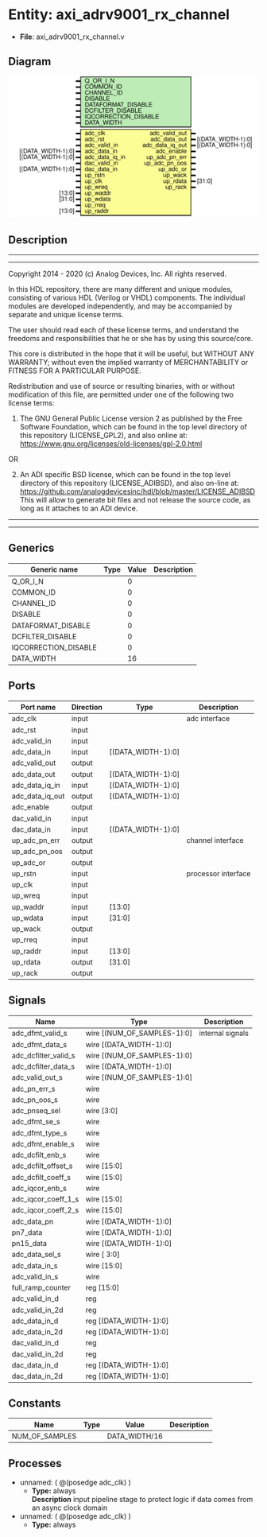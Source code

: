 # Entity: axi_adrv9001_rx_channel

- **File**: axi_adrv9001_rx_channel.v
## Diagram

![Diagram](axi_adrv9001_rx_channel.svg "Diagram")
## Description

 ***************************************************************************
 ***************************************************************************
 Copyright 2014 - 2020 (c) Analog Devices, Inc. All rights reserved.

 In this HDL repository, there are many different and unique modules, consisting
 of various HDL (Verilog or VHDL) components. The individual modules are
 developed independently, and may be accompanied by separate and unique license
 terms.

 The user should read each of these license terms, and understand the
 freedoms and responsibilities that he or she has by using this source/core.

 This core is distributed in the hope that it will be useful, but WITHOUT ANY
 WARRANTY; without even the implied warranty of MERCHANTABILITY or FITNESS FOR
 A PARTICULAR PURPOSE.

 Redistribution and use of source or resulting binaries, with or without modification
 of this file, are permitted under one of the following two license terms:

   1. The GNU General Public License version 2 as published by the
      Free Software Foundation, which can be found in the top level directory
      of this repository (LICENSE_GPL2), and also online at:
      <https://www.gnu.org/licenses/old-licenses/gpl-2.0.html>

 OR

   2. An ADI specific BSD license, which can be found in the top level directory
      of this repository (LICENSE_ADIBSD), and also on-line at:
      https://github.com/analogdevicesinc/hdl/blob/master/LICENSE_ADIBSD
      This will allow to generate bit files and not release the source code,
      as long as it attaches to an ADI device.

 ***************************************************************************
 ***************************************************************************

## Generics

| Generic name         | Type | Value | Description |
| -------------------- | ---- | ----- | ----------- |
| Q_OR_I_N             |      | 0     |             |
| COMMON_ID            |      | 0     |             |
| CHANNEL_ID           |      | 0     |             |
| DISABLE              |      | 0     |             |
| DATAFORMAT_DISABLE   |      | 0     |             |
| DCFILTER_DISABLE     |      | 0     |             |
| IQCORRECTION_DISABLE |      | 0     |             |
| DATA_WIDTH           |      | 16    |             |
## Ports

| Port name       | Direction | Type               | Description          |
| --------------- | --------- | ------------------ | -------------------- |
| adc_clk         | input     |                    |  adc interface       |
| adc_rst         | input     |                    |                      |
| adc_valid_in    | input     |                    |                      |
| adc_data_in     | input     | [(DATA_WIDTH-1):0] |                      |
| adc_valid_out   | output    |                    |                      |
| adc_data_out    | output    | [(DATA_WIDTH-1):0] |                      |
| adc_data_iq_in  | input     | [(DATA_WIDTH-1):0] |                      |
| adc_data_iq_out | output    | [(DATA_WIDTH-1):0] |                      |
| adc_enable      | output    |                    |                      |
| dac_valid_in    | input     |                    |                      |
| dac_data_in     | input     | [(DATA_WIDTH-1):0] |                      |
| up_adc_pn_err   | output    |                    |  channel interface   |
| up_adc_pn_oos   | output    |                    |                      |
| up_adc_or       | output    |                    |                      |
| up_rstn         | input     |                    |  processor interface |
| up_clk          | input     |                    |                      |
| up_wreq         | input     |                    |                      |
| up_waddr        | input     | [13:0]             |                      |
| up_wdata        | input     | [31:0]             |                      |
| up_wack         | output    |                    |                      |
| up_rreq         | input     |                    |                      |
| up_raddr        | input     | [13:0]             |                      |
| up_rdata        | output    | [31:0]             |                      |
| up_rack         | output    |                    |                      |
## Signals

| Name                 | Type                        | Description        |
| -------------------- | --------------------------- | ------------------ |
| adc_dfmt_valid_s     | wire [(NUM_OF_SAMPLES-1):0] |  internal signals  |
| adc_dfmt_data_s      | wire [(DATA_WIDTH-1):0]     |                    |
| adc_dcfilter_valid_s | wire [(NUM_OF_SAMPLES-1):0] |                    |
| adc_dcfilter_data_s  | wire [(DATA_WIDTH-1):0]     |                    |
| adc_valid_out_s      | wire [(NUM_OF_SAMPLES-1):0] |                    |
| adc_pn_err_s         | wire                        |                    |
| adc_pn_oos_s         | wire                        |                    |
| adc_pnseq_sel        | wire [3:0]                  |                    |
| adc_dfmt_se_s        | wire                        |                    |
| adc_dfmt_type_s      | wire                        |                    |
| adc_dfmt_enable_s    | wire                        |                    |
| adc_dcfilt_enb_s     | wire                        |                    |
| adc_dcfilt_offset_s  | wire [15:0]                 |                    |
| adc_dcfilt_coeff_s   | wire [15:0]                 |                    |
| adc_iqcor_enb_s      | wire                        |                    |
| adc_iqcor_coeff_1_s  | wire [15:0]                 |                    |
| adc_iqcor_coeff_2_s  | wire [15:0]                 |                    |
| adc_data_pn          | wire [(DATA_WIDTH-1):0]     |                    |
| pn7_data             | wire [(DATA_WIDTH-1):0]     |                    |
| pn15_data            | wire [(DATA_WIDTH-1):0]     |                    |
| adc_data_sel_s       | wire [ 3:0]                 |                    |
| adc_data_in_s        | wire [15:0]                 |                    |
| adc_valid_in_s       | wire                        |                    |
| full_ramp_counter    | reg     [15:0]              |                    |
| adc_valid_in_d       | reg                         |                    |
| adc_valid_in_2d      | reg                         |                    |
| adc_data_in_d        | reg     [(DATA_WIDTH-1):0]  |                    |
| adc_data_in_2d       | reg     [(DATA_WIDTH-1):0]  |                    |
| dac_valid_in_d       | reg                         |                    |
| dac_valid_in_2d      | reg                         |                    |
| dac_data_in_d        | reg     [(DATA_WIDTH-1):0]  |                    |
| dac_data_in_2d       | reg     [(DATA_WIDTH-1):0]  |                    |
## Constants

| Name           | Type | Value         | Description |
| -------------- | ---- | ------------- | ----------- |
| NUM_OF_SAMPLES |      | DATA_WIDTH/16 |             |
## Processes
- unnamed: ( @(posedge adc_clk) )
  - **Type:** always
</br>**Description**
 input pipeline stage to protect logic if data comes from an async clock domain 
- unnamed: ( @(posedge adc_clk) )
  - **Type:** always
